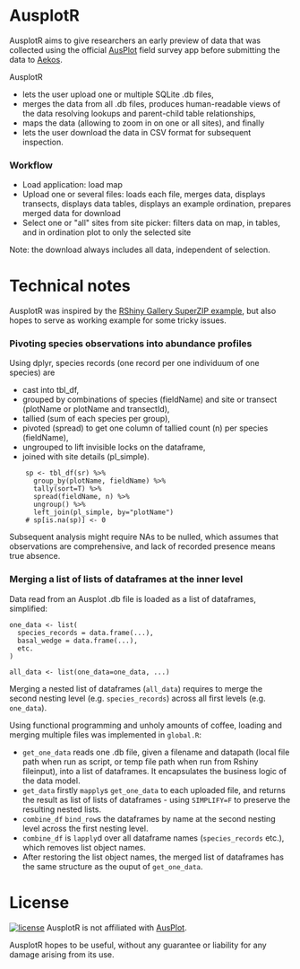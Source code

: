 # AusplotR

AusplotR aims to give researchers an early preview of data that was collected using the
official [AusPlot](http://www.ausplots.org/) field survey app before 
submitting the data to [Aekos](http://www.aekos.org.au/).

AusplotR 

* lets the user upload one or multiple SQLite .db files,
* merges the data from all .db files, produces human-readable views of the data 
  resolving lookups and parent-child table relationships,
* maps the data (allowing to zoom in on one or all sites), and finally 
* lets the user download the data in CSV format for subsequent inspection.

### Workflow

* Load application: load map
* Upload one or several files: loads each file, merges data, displays transects,
  displays data tables, displays an example ordination, prepares merged data for download
* Select one or "all" sites from site picker: filters data on map, in tables,
  and in ordination plot to only the selected site

Note: the download always includes all data, independent of selection.

# Technical notes
AusplotR was inspired by the 
[RShiny Gallery SuperZIP example](http://shiny.rstudio.com/gallery/superzip-example.html), 
but also hopes to serve as working example for some tricky issues.

### Pivoting species observations into abundance profiles
Using dplyr, species records (one record per one individuum of one species) are 

* cast into tbl_df,
* grouped by combinations of species (fieldName) and site or transect (plotName 
  or plotName and transectId),
* tallied (sum of each species per group),
* pivoted (spread) to get one column of tallied count (n) per species (fieldName),
* ungrouped to lift invisible locks on the dataframe,
* joined with site details (pl_simple).

```{R}
    sp <- tbl_df(sr) %>%
      group_by(plotName, fieldName) %>%
      tally(sort=T) %>%
      spread(fieldName, n) %>%
      ungroup() %>%
      left_join(pl_simple, by="plotName")
    # sp[is.na(sp)] <- 0
```
Subsequent analysis might require NAs to be nulled, which assumes that observations
are comprehensive, and lack of recorded presence means true absence.

### Merging a list of lists of dataframes at the inner level
Data read from an Ausplot .db file is loaded as a list of dataframes, simplified:

```
one_data <- list(
  species_records = data.frame(...),
  basal_wedge = data.frame(...),
  etc.
)

all_data <- list(one_data=one_data, ...)
```

Merging a nested list of dataframes (`all_data`) requires to merge the second 
nesting level (e.g. `species_records`) across all first levels (e.g. `one_data`).

Using functional programming and unholy amounts of coffee, loading and merging 
multiple files was implemented in `global.R`:

* `get_one_data` reads one .db file, given a filename and datapath (local file 
  path when run as script, or temp file path when run from Rshiny fileinput), 
  into a list of dataframes. It encapsulates the business logic of the data model.
* `get_data` firstly `mapply`s `get_one_data` to each uploaded file, and returns
  the result as list of lists of dataframes - using `SIMPLIFY=F` to preserve
  the resulting nested lists.
* `combine_df` `bind_row`s the dataframes by name at the second nesting level
  across the first nesting level.
* `combine_df` is `lapply`d over all dataframe names (`species_records` etc.),
  which removes list object names.
* After restoring the list object names, the merged list of dataframes has the
  same structure as the ouput of `get_one_data`.

# License
[![license](https://i.creativecommons.org/l/by-sa/4.0/88x31.png)](http://creativecommons.org/licenses/by-sa/4.0/)
AusplotR is not affiliated with [AusPlot](http://www.ausplots.org/).

AusplotR hopes to be useful, without any guarantee or liability for any damage 
arising from its use.
